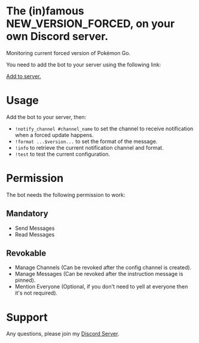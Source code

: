 # The (in)famous NEW\_VERSION\_FORCED, on your own Discord server.

Monitoring current forced version of Pokémon Go.

You need to add the bot to your server using the following link:


[Add to server.](https://discordapp.com/oauth2/authorize?client_id=563941014126067713&scope=bot&permissions=142352)


# Usage

Add the bot to your server, then:

* `!notify_channel #channel_name` to set the channel to receive notification when a forced update happens.
* `!format ...$version...` to set the format of the message.
* `!info` to retrieve the current notification channel and format.
* `!test` to test the current configuration.

# Permission

The bot needs the following permission to work:

## Mandatory

* Send Messages
* Read Messages

## Revokable

* Manage Channels (Can be revoked after the config channel is created).
* Manage Messages (Can be revoked after the instruction message is pinned).
* Mention Everyone (Optional, if you don't need to yell at everyone then it's not required).

# Support

Any questions, please join my [Discord Server](https://discord.gg/bA6djWa).
